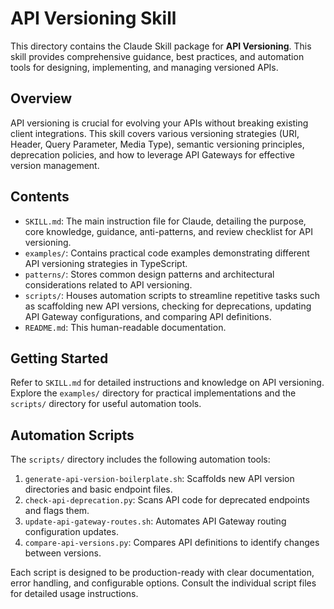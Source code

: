 # API Versioning Skill

This directory contains the Claude Skill package for **API Versioning**. This skill provides comprehensive guidance, best practices, and automation tools for designing, implementing, and managing versioned APIs.

## Overview

API versioning is crucial for evolving your APIs without breaking existing client integrations. This skill covers various versioning strategies (URI, Header, Query Parameter, Media Type), semantic versioning principles, deprecation policies, and how to leverage API Gateways for effective version management.

## Contents

- `SKILL.md`: The main instruction file for Claude, detailing the purpose, core knowledge, guidance, anti-patterns, and review checklist for API versioning.
- `examples/`: Contains practical code examples demonstrating different API versioning strategies in TypeScript.
- `patterns/`: Stores common design patterns and architectural considerations related to API versioning.
- `scripts/`: Houses automation scripts to streamline repetitive tasks such as scaffolding new API versions, checking for deprecations, updating API Gateway configurations, and comparing API definitions.
- `README.md`: This human-readable documentation.

## Getting Started

Refer to `SKILL.md` for detailed instructions and knowledge on API versioning. Explore the `examples/` directory for practical implementations and the `scripts/` directory for useful automation tools.

## Automation Scripts

The `scripts/` directory includes the following automation tools:

1.  `generate-api-version-boilerplate.sh`: Scaffolds new API version directories and basic endpoint files.
2.  `check-api-deprecation.py`: Scans API code for deprecated endpoints and flags them.
3.  `update-api-gateway-routes.sh`: Automates API Gateway routing configuration updates.
4.  `compare-api-versions.py`: Compares API definitions to identify changes between versions.

Each script is designed to be production-ready with clear documentation, error handling, and configurable options. Consult the individual script files for detailed usage instructions.
